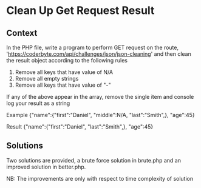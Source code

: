 # Clean Up Get Request Result

## Context
In the PHP file, write a program to perform GET request on the route, 'https://coderbyte.com/api/challenges/json/json-cleaning' and then clean the result object according to the following rules

1. Remove all keys that have value of N/A
2. Remove all empty strings
3. Remove all keys that have value of "-"

If any of the above appear in the array, remove the single item and console log your result as a string

Example {"name":{"first":"Daniel", "middle":N/A, "last":"Smith",}, "age":45}

Result {"name":{"first":"Daniel", "last":"Smith",}, "age":45}

## Solutions
Two solutions are provided, a brute force solution in brute.php and an improved solution in better.php.

NB: The improvements are only with respect to time complexity of solution 